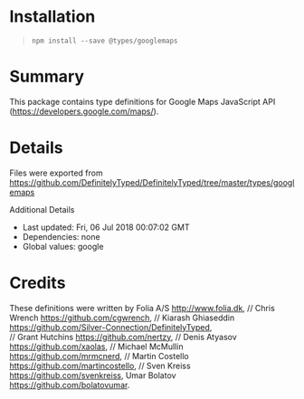 # Installation
> `npm install --save @types/googlemaps`

# Summary
This package contains type definitions for Google Maps JavaScript API (https://developers.google.com/maps/).

# Details
Files were exported from https://github.com/DefinitelyTyped/DefinitelyTyped/tree/master/types/googlemaps

Additional Details
 * Last updated: Fri, 06 Jul 2018 00:07:02 GMT
 * Dependencies: none
 * Global values: google

# Credits
These definitions were written by  Folia A/S <http://www.folia.dk>, 
//                  Chris Wrench <https://github.com/cgwrench>, 
//                  Kiarash Ghiaseddin <https://github.com/Silver-Connection/DefinitelyTyped>,  
//                  Grant Hutchins <https://github.com/nertzy>, 
//                  Denis Atyasov <https://github.com/xaolas>, 
//                  Michael McMullin <https://github.com/mrmcnerd>, 
//                  Martin Costello <https://github.com/martincostello>, 
//                  Sven Kreiss <https://github.com/svenkreiss>, Umar Bolatov <https://github.com/bolatovumar>.
